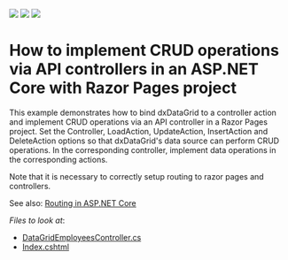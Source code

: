 <!-- default badges list -->
![](https://img.shields.io/endpoint?url=https://codecentral.devexpress.com/api/v1/VersionRange/230291165/19.2.5%2B)
[![](https://img.shields.io/badge/Open_in_DevExpress_Support_Center-FF7200?style=flat-square&logo=DevExpress&logoColor=white)](https://supportcenter.devexpress.com/ticket/details/T848441)
[![](https://img.shields.io/badge/📖_How_to_use_DevExpress_Examples-e9f6fc?style=flat-square)](https://docs.devexpress.com/GeneralInformation/403183)
<!-- default badges end -->
# How to implement CRUD operations via API controllers in an ASP.NET Core with Razor Pages project

This example demonstrates how to bind dxDataGrid to a controller action and implement CRUD operations via an API controller in a Razor Pages project.
Set the Controller, LoadAction, UpdateAction, InsertAction and DeleteAction options so that dxDataGrid's data source can perform CRUD operations. In the corresponding controller, implement data operations in the corresponding actions.

Note that it is necessary to correctly setup routing to razor pages and controllers.

See also: [Routing in ASP.NET Core](https://docs.microsoft.com/en-us/aspnet/core/fundamentals/routing?view=aspnetcore-3.1)

<!-- default file list -->
*Files to look at*:

* [DataGridEmployeesController.cs](./CS/CS/Controllers/DataGridEmployeesController.cs)
* [Index.cshtml](./CS/CS/Pages/Index.cshtml)

<!-- default file list end -->
